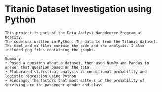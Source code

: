 
# Titanic Dataset Investigation using Python

    This project is part of the Data Analyst Nanodegree Program at Udacity.
    The code was written in Python. The data is from the Titanic dataset.
    The Html and md files contain the code and the analysis. I also included png files containing the graphs.

    Summary
    • Posed a question about a dataset, then used NumPy and Pandas to answer that question based on the data 
    • Elaborated statistical analysis as conditional probability and logistic regression using Python 
    • Findings: The factors that most matters in the probability of surviving are the passenger gender and class
